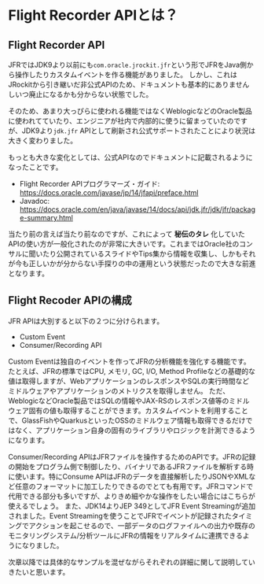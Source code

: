 # Flight Recorder APIとは？

## Flight Recorder API

JFRではJDK9より以前にも`com.oracle.jrockit.jfr`という形でJFRをJava側から操作したりカスタムイベントを作る機能がありました。
しかし、これはJRockitから引き継いだ非公式APIのため、ドキュメントも基本的にありませんしいつ廃止になるかも分からない状態でした。

そのため、あまり大っぴらに使われる機能ではなくWeblogicなどのOracle製品に使われてていたり、エンジニアが社内で内部的に使うに留まっていたのですが、JDK9より`jdk.jfr` APIとして刷新され公式サポートされたことにより状況は大きく変わりました。

もっとも大きな変化としては、公式APIなのでドキュメントに記載されるようになったことです。

- Flight Recorder APIプログラマーズ・ガイド: https://docs.oracle.com/javase/jp/14/jfapi/preface.html
- Javadoc: https://docs.oracle.com/en/java/javase/14/docs/api/jdk.jfr/jdk/jfr/package-summary.html

当たり前の言えば当たり前なのですが、これによって **秘伝のタレ** 化していたAPIの使い方が一般化されたのが非常に大きいです。これまではOracle社のコンサルに聞いたり公開されているスライドやTips集から情報を収集し、しかもそれが今も正しいかが分からない手探りの中の運用という状態だったので大きな前進となります。

## Flight Recoder APIの構成

JFR APIは大別すると以下の２つに分けられます。

- Custom Event
- Consumer/Recording API

Custom Eventは独自のイベントを作ってJFRの分析機能を強化する機能です。
たとえば、JFRの標準ではCPU, メモリ, GC, I/O, Method Profileなどの基礎的な値は取得しますが、WebアプリケーションのレスポンスやSQLの実行時間などミドルウェアやアプリケーションのメトリクスを取得しません。
ただ、WeblogicなどOracle製品ではSQLの情報やJAX-RSのレスポンス値等のミドルウェア固有の値も取得することができます。カスタムイベントを利用することで、GlassFishやQuarkusといったOSSのミドルウェア情報も取得できるだけではなく、アプリケーション自身の固有のライブラリやロジックを計測できるようになります。

Consumer/Recording APIはJFRファイルを操作するためのAPIです。JFRの記録の開始をプログラム側で制御したり、バイナリであるJFRファイルを解析する時に使います。特にConsume APIはJFRのデータを直接解析したりJSONやXMLなど任意のフォーマットに加工したりできるのでとても有用です。JFRコマンドで代用できる部分も多いですが、よりきめ細やかな操作をしたい場合にはこちらが使えるでしょう。
また、JDK14よりJEP 349としてJFR Event Streamingが追加されました。Event Streamingを使うことでJFRでイベントが記録されたタイミングでアクションを起こせるので、一部データのログファイルへの出力や既存のモニタリングシステム/分析ツールにJFRの情報をリアルタイムに連携できるようになりました。

次章以降では具体的なサンプルを混ぜながらそれぞれの詳細に関して説明していきたいと思います。


